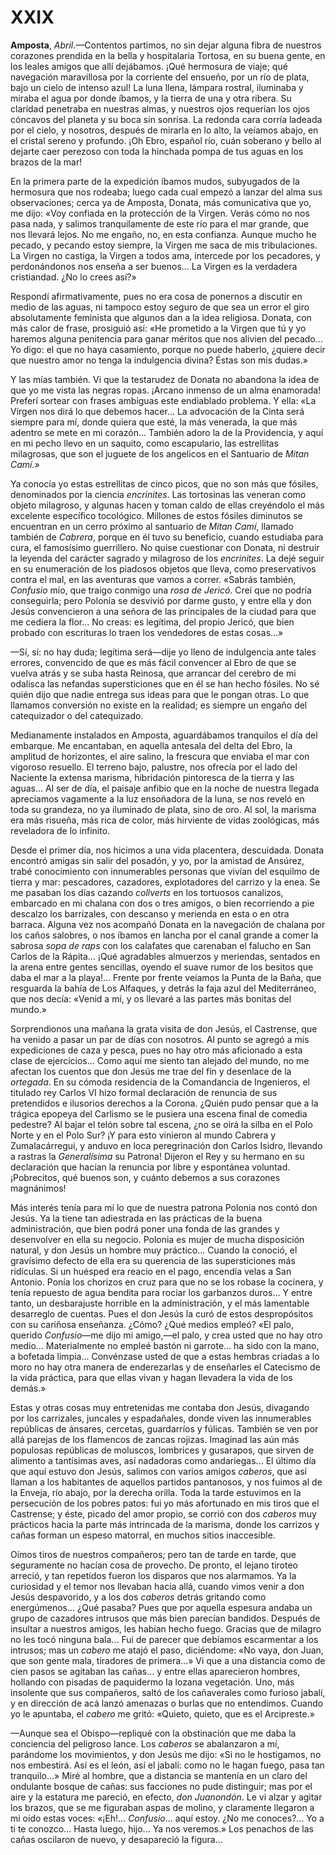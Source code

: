 # XXIX

**Amposta**, *Abril*.—Contentos partimos, no sin dejar alguna fibra de nuestros
corazones prendida en la bella y hospitalaria Tortosa, en su buena gente, en
los leales amigos que allí dejábamos. ¡Qué hermosura de viaje; qué navegación
maravillosa por la corriente del ensueño, por un río de plata, bajo un cielo de
intenso azul! La luna llena, lámpara rostral, iluminaba y miraba el agua por
donde íbamos, y la tierra de una y otra ribera. Su claridad penetraba en
nuestras almas, y nuestros ojos requerían los ojos cóncavos del planeta y su
boca sin sonrisa. La redonda cara corría ladeada por el cielo, y nosotros,
después de mirarla en lo alto, la veíamos abajo, en el cristal sereno
y profundo. ¡Oh Ebro, español río, cuán soberano y bello al dejarte caer
perezoso con toda la hinchada pompa de tus aguas en los brazos de la mar!

En la primera parte de la expedición íbamos mudos, subyugados de la hermosura
que nos rodeaba; luego cada cual empezó a lanzar del alma sus observaciones;
cerca ya de Amposta, Donata, más comunicativa que yo, me dijo: «Voy confiada en
la protección de la Virgen. Verás cómo no nos pasa nada, y salimos
tranquilamente de este río para el mar grande, que nos llevará lejos. No me
engaño, no, en esta confianza. Aunque mucho he pecado, y pecando estoy siempre,
la Virgen me saca de mis tribulaciones. La Virgen no castiga, la Virgen a todos
ama, intercede por los pecadores, y perdonándonos nos enseña a ser buenos... La
Virgen es la verdadera cristiandad. ¿No lo crees así?»

Respondí afirmativamente, pues no era cosa de ponernos a discutir en medio de
las aguas, ni tampoco estoy seguro de que sea un error el giro absolutamente
feminista que algunos dan a la idea religiosa. Donata, con más calor de frase,
prosiguió así: «He prometido a la Virgen que tú y yo haremos alguna penitencia
para ganar méritos que nos alivien del pecado... Yo digo: el que no haya
casamiento, porque no puede haberlo, ¿quiere decir que nuestro amor no tenga la
indulgencia divina? Éstas son mis dudas.»

Y las mías también. Vi que la testarudez de Donata no abandona la idea de que
yo me vista las negras ropas. ¡Arcano inmenso de un alma enamorada! Preferí
sortear con frases ambiguas este endiablado problema. Y ella: «La Virgen nos
dirá lo que debemos hacer... La advocación de la Cinta será siempre para mí,
donde quiera que esté, la más venerada, la que más adentro se mete en mi
corazón... También adoro la de la Providencia, y aquí en mi pecho llevo en un
saquito, como escapulario, las estrellitas milagrosas, que son el juguete de
los angelicos en el Santuario de *Mitan Camí.»*

Ya conocía yo estas estrellitas de cinco picos, que no son más que fósiles,
denominados por la ciencia *encrinites*. Las tortosinas las veneran como objeto
milagroso, y algunas hacen y toman caldo de ellas creyéndolo el más excelente
específico tocológico. Millones de estos fósiles diminutos se encuentran en un
cerro próximo al santuario de *Mitan Camí*, llamado también de *Cabrera*,
porque en él tuvo su beneficio, cuando estudiaba para cura, el famosísimo
guerrillero. No quise cuestionar con Donata, ni destruir la leyenda del
carácter sagrado y milagroso de los *encrinites*. La dejé seguir en su
enumeración de los piadosos objetos que lleva, como preservativos contra el
mal, en las aventuras que vamos a correr. «Sabrás también, *Confusio* mío, que
traigo conmigo una *rosa de Jericó*. Creí que no podría conseguirla; pero
Polonia se desvivió por darme gusto, y entre ella y don Jesús convencieron
a una señora de las principales de la ciudad para que me cediera la flor... No
creas: es legítima, del propio Jericó, que bien probado con escrituras lo traen
los vendedores de estas cosas...»

—Sí, sí: no hay duda; legítima será—dije yo lleno de indulgencia ante tales
errores, convencido de que es más fácil convencer al Ebro de que se vuelva
atrás y se suba hasta Reinosa, que arrancar del cerebro de mi odalisca las
nefandas supersticiones que en él se han hecho fósiles. No sé quién dijo que
nadie entrega sus ideas para que le pongan otras. Lo que llamamos conversión no
existe en la realidad; es siempre un engaño del catequizador o del catequizado.

Medianamente instalados en Amposta, aguardábamos tranquilos el día del
embarque. Me encantaban, en aquella antesala del delta del Ebro, la amplitud de
horizontes, el aire salino, la frescura que enviaba el mar con vigoroso
resuello. El terreno bajo, palustre, nos ofrecía por el lado del Naciente la
extensa marisma, hibridación pintoresca de la tierra y las aguas... Al ser de
día, el paisaje anfibio que en la noche de nuestra llegada apreciamos vagamente
a la luz ensoñadora de la luna, se nos reveló en toda su grandeza, no ya
iluminado de plata, sino de oro. Al sol, la marisma era más risueña, más rica
de color, más hirviente de vidas zoológicas, más reveladora de lo infinito.

Desde el primer día, nos hicimos a una vida placentera, descuidada.  Donata
encontró amigas sin salir del posadón, y yo, por la amistad de Ansúrez, trabé
conocimiento con innumerables personas que vivían del esquilmo de tierra y mar:
pescadores, cazadores, explotadores del carrizo y la enea. Se me pasaban los
días cazando *collverts* en los tortuosos canalizos, embarcado en mi chalana
con dos o tres amigos, o bien recorriendo a pie descalzo los barrizales, con
descanso y merienda en esta o en otra barraca.  Alguna vez nos acompañó Donata
en la navegación de chalana por los caños salobres, o nos íbamos en lancha por
el canal grande a comer la sabrosa *sopa de raps* con los calafates que
carenaban el falucho en San Carlos de la Rápita... ¡Qué agradables almuerzos
y meriendas, sentados en la arena entre gentes sencillas, oyendo el suave rumor
de los besitos que daba el mar a la playa!... Frente por frente veíamos la
Punta de la Baña, que resguarda la bahía de Los Alfaques, y detrás la faja azul
del Mediterráneo, que nos decía: «Venid a mí, y os llevaré a las partes más
bonitas del mundo.»

Sorprendionos una mañana la grata visita de don Jesús, el Castrense, que ha
venido a pasar un par de días con nosotros. Al punto se agregó a mis
expediciones de caza y pesca, pues no hay otro más aficionado a esta clase de
ejercicios... Como aquí me siento tan alejado del mundo, no me afectan los
cuentos que don Jesús me trae del fin y desenlace de la *ortegada*. En su
cómoda residencia de la Comandancia de Ingenieros, el titulado rey Carlos VI
hizo formal declaración de renuncia de sus pretendidos e ilusorios derechos
a la Corona. ¿Quién pudo pensar que a la trágica epopeya del Carlismo se le
pusiera una escena final de comedia pedestre? Al bajar el telón sobre tal
escena, ¿no se oirá la silba en el Polo Norte y en el Polo Sur? ¡Y para esto
vinieron al mundo Cabrera y Zumalacárregui, y anduvo en loca peregrinación don
Carlos Isidro, llevando a rastras la *Generalísima* su Patrona! Dijeron el Rey
y su hermano en su declaración que hacían la renuncia por libre y espontánea
voluntad. ¡Pobrecitos, qué buenos son, y cuánto debemos a sus corazones
magnánimos!

Más interés tenía para mí lo que de nuestra patrona Polonia nos contó don
Jesús. Ya la tiene tan adiestrada en las prácticas de la buena administración,
que bien podrá poner una fonda de las grandes y desenvolver en ella su negocio.
Polonia es mujer de mucha disposición natural, y don Jesús un hombre muy
práctico... Cuando la conoció, el gravísimo defecto de ella era su querencia de
las supersticiones más ridículas. Si un huésped era reacio en el pago, encendía
velas a San Antonio. Ponía los chorizos en cruz para que no se los robase la
cocinera, y tenía repuesto de agua bendita para rociar los garbanzos duros...
Y entre tanto, un desbarajuste horrible en la administración, y el más
lamentable desarreglo de cuentas. Pues el don Jesús la curó de estos
despropósitos con su cariñosa enseñanza. ¿Cómo? ¿Qué medios empleó? «El palo,
querido *Confusio*—me dijo mi amigo,—el palo, y crea usted que no hay otro
medio... Materialmente no empleé bastón ni garrote...  ha sido con la mano,
a bofetada limpia... Convénzase usted de que a estas hembras criadas a lo moro
no hay otra manera de enderezarlas y de enseñarles el Catecismo de la vida
práctica, para que ellas vivan y hagan llevadera la vida de los demás.»

Estas y otras cosas muy entretenidas me contaba don Jesús, divagando por los
carrizales, juncales y espadañales, donde viven las innumerables repúblicas de
ánsares, cercetas, guardarríos y fúlicas. También se ven por allá parejas de
los flamencos de zancas rojizas. Imaginad las aún más populosas repúblicas de
moluscos, lombrices y gusarapos, que sirven de alimento a tantísimas aves, así
nadadoras como andariegas... El último día que aquí estuvo don Jesús, salimos
con varios amigos *caberos*, que así llaman a los habitantes de aquellos
partidos pantanosos, y nos fuimos al de la Enveja, río abajo, por la derecha
orilla. Toda la tarde estuvimos en la persecución de los pobres patos: fui yo
más afortunado en mis tiros que el Castrense; y éste, picado del amor propio,
se corrió con dos *caberos* muy prácticos hacia la parte más intrincada de la
marisma, donde los carrizos y cañas forman un espeso matorral, en muchos sitios
inaccesible.

Oímos tiros de nuestros compañeros; pero tan de tarde en tarde, que seguramente
no hacían cosa de provecho. De pronto, el lejano tiroteo arreció, y tan
repetidos fueron los disparos que nos alarmamos. Ya la curiosidad y el temor
nos llevaban hacia allá, cuando vimos venir a don Jesús despavorido, y a los
dos *caberos* detrás gritando como energúmenos... ¿Qué pasaba? Pues que por
aquella espesura andaba un grupo de cazadores intrusos que más bien parecían
bandidos. Después de insultar a nuestros amigos, les habían hecho fuego.
Gracias que de milagro no les tocó ninguna bala... Fui de parecer que debíamos
escarmentar a los intrusos; mas un *cabero* me atajó el paso, diciéndome: «No
vaya, don Juan, que son gente mala, tiradores de primera...» Vi que a una
distancia como de cien pasos se agitaban las cañas...  y entre ellas
aparecieron hombres, hollando con pisadas de paquidermo la lozana vegetación.
Uno, más insolente que sus compañeros, saltó de los cañaverales como furioso
jabalí, y en dirección de acá lanzó amenazas o burlas que no entendimos. Cuando
yo le apuntaba, el *cabero* me gritó: «Quieto, quieto, que es el Arcipreste.»

—Aunque sea el Obispo—repliqué con la obstinación que me daba la conciencia del
peligroso lance. Los *caberos* se abalanzaron a mí, parándome los movimientos,
y don Jesús me dijo: «Si no le hostigamos, no nos embestirá.  Así es el león,
así el jabalí: como no le hagan fuego, pasa tan tranquilo...» Miré al hombre,
que a distancia se mantenía en un claro del ondulante bosque de cañas: sus
facciones no pude distinguir; mas por el aire y la estatura me pareció, en
efecto, *don Juanondón*. Le vi alzar y agitar los brazos, que se me figuraban
aspas de molino, y claramente llegaron a mi oído estas voces: «¡Eh!...
*Confusio*... aquí estoy. ¿No me conoces?... Yo a ti te conozco...  Hasta
luego, hijo... Ya nos veremos.» Los penachos de las cañas oscilaron de nuevo,
y desapareció la figura...
